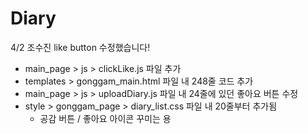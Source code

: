 # Diary

4/2 조수진
like button 수정했습니다!

- main_page > js > clickLike.js 파일 추가
- templates > gonggam_main.html 파일 내 248줄 <script src ="../js/clickLike.js"></script> 코드 추가
- main_page > js > uploadDiary.js 파일 내 24줄에 있던 좋아요 버튼 수정
- style > gonggam_page > diary_list.css 파일 내 20줄부터 추가됨
  - 공감 버튼 / 좋아요 아이콘 꾸미는 용
